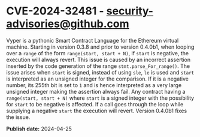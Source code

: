 # CVE-2024-32481 - security-advisories@github.com

Vyper is a pythonic Smart Contract Language for the Ethereum virtual machine. Starting in version 0.3.8 and prior to version 0.4.0b1, when looping over a `range` of the form `range(start, start + N)`, if `start` is negative, the execution will always revert. This issue is caused by an incorrect assertion inserted by the code generation of the range `stmt.parse_For_range()`. The issue arises when `start` is signed, instead of using `sle`, `le` is used and `start` is interpreted as an unsigned integer for the comparison. If it is a negative number, its 255th bit is set to `1` and is hence interpreted as a very large unsigned integer making the assertion always fail. Any contract having a `range(start, start + N)` where `start` is a signed integer with the possibility for `start` to be negative is affected. If a call goes through the loop while supplying a negative `start` the execution will revert. Version 0.4.0b1 fixes the issue.

**Publish date:** 2024-04-25
